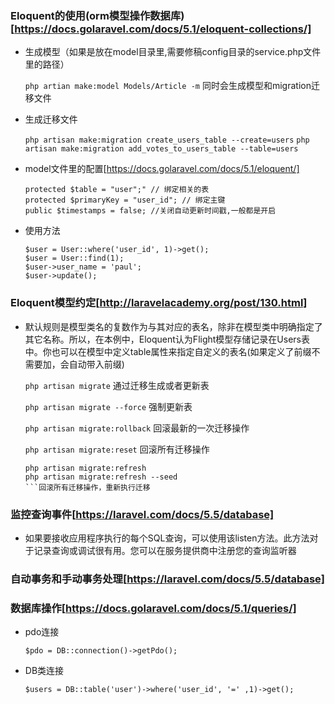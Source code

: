 ### Eloquent的使用(orm模型操作数据库)[https://docs.golaravel.com/docs/5.1/eloquent-collections/]

  - 生成模型（如果是放在model目录里,需要修稿config目录的service.php文件里的路径）
  
    ```php artian make:model Models/Article -m```  同时会生成模型和migration迁移文件
  
  - 生成迁移文件
  
    `php artisan make:migration create_users_table --create=users`
    `php artisan make:migration add_votes_to_users_table --table=users`
  - model文件里的配置[https://docs.golaravel.com/docs/5.1/eloquent/]
  
    ```
    protected $table = "user";" // 绑定相关的表
    protected $primaryKey = "user_id"; // 绑定主键
    public $timestamps = false; //关闭自动更新时间戳,一般都是开启
    
    ```
    
  - 使用方法
  
    ```
    $user = User::where('user_id', 1)->get();
    $user = User::find(1); 
    $user->user_name = 'paul';
    $user->update();
    ```
    
### Eloquent模型约定[http://laravelacademy.org/post/130.html]

  - 默认规则是模型类名的复数作为与其对应的表名，除非在模型类中明确指定了其它名称。所以，在本例中，Eloquent认为Flight模型存储记录在Users表中。你也可以在模型中定义table属性来指定自定义的表名(如果定义了前缀不需要加，会自动带入前缀)
    
    ```php artisan migrate``` 通过迁移生成或者更新表
    
    ```php artisan migrate --force``` 强制更新表
    
    ```php artisan migrate:rollback``` 回滚最新的一次迁移操作
    
    ```php artisan migrate:reset``` 回滚所有迁移操作
    
    ```
    php artisan migrate:refresh
    php artisan migrate:refresh --seed
    ```回滚所有迁移操作，重新执行迁移
    
### 监控查询事件[https://laravel.com/docs/5.5/database]  

  - 如果要接收应用程序执行的每个SQL查询，可以使用该listen方法。此方法对于记录查询或调试很有用。您可以在服务提供商中注册您的查询监听器
  
### 自动事务和手动事务处理[https://laravel.com/docs/5.5/database]

### 数据库操作[https://docs.golaravel.com/docs/5.1/queries/]

  - pdo连接
  
    ```$pdo = DB::connection()->getPdo();```
    
  - DB类连接
  
    ```$users = DB::table('user')->where('user_id', '=' ,1)->get();```